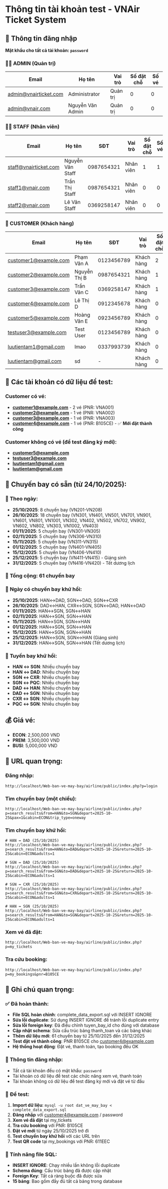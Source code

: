 # Thông tin tài khoản test - VNAir Ticket System

## 🔐 Thông tin đăng nhập

**Mật khẩu cho tất cả tài khoản: `password`**

### 👨‍💼 ADMIN (Quản trị)
| Email | Họ tên | Vai trò | Số đặt chỗ | Số vé |
|-------|--------|---------|------------|-------|
| admin@vnairticket.com | Administrator | Quản trị | 0 | 0 |
| admin@vnair.com | Nguyễn Văn Admin | Quản trị | 0 | 0 |

### 👨‍💻 STAFF (Nhân viên)
| Email | Họ tên | SĐT | Vai trò | Số đặt chỗ | Số vé |
|-------|--------|-----|---------|------------|-------|
| staff@vnairticket.com | Nguyễn Văn Staff | 0987654321 | Nhân viên | 1 | 1 |
| staff1@vnair.com | Trần Thị Staff | 0987654321 | Nhân viên | 0 | 0 |
| staff2@vnair.com | Lê Văn Staff | 0369258147 | Nhân viên | 0 | 0 |

### 👤 CUSTOMER (Khách hàng)
| Email | Họ tên | SĐT | Vai trò | Số đặt chỗ | Số vé |
|-------|--------|-----|---------|------------|-------|
| customer1@example.com | Phạm Văn A | 0123456789 | Khách hàng | 2 | 2 |
| customer2@example.com | Nguyễn Thị B | 0987654321 | Khách hàng | 1 | 1 |
| customer3@example.com | Trần Văn C | 0369258147 | Khách hàng | 1 | 1 |
| customer4@example.com | Lê Thị D | 0912345678 | Khách hàng | 0 | 0 |
| customer5@example.com | Hoàng Văn E | 0923456789 | Khách hàng | 0 | 0 |
| testuser3@example.com | Test User | 0123456789 | Khách hàng | 0 | 0 |
| luutientam1@gmail.com | lmao | 0337993739 | Khách hàng | 0 | 0 |
| luutientam@gmail.com | sd | - | Khách hàng | 0 | 0 |

## 🎯 Các tài khoản có dữ liệu để test:

### Customer có vé:
- **customer1@example.com** - 2 vé (PNR: VNA001)
- **customer2@example.com** - 1 vé (PNR: VNA002) 
- **customer3@example.com** - 1 vé (PNR: VNA003)
- **customer4@example.com** - 1 vé (PNR: B105CE) - ✅ **Mới đặt thành công**

### Customer không có vé (để test đăng ký mới):
- **customer5@example.com**
- **testuser3@example.com**
- **luutientam1@gmail.com**
- **luutientam@gmail.com**

## 🛫 Chuyến bay có sẵn (từ 24/10/2025):

### 📅 **Theo ngày:**
- **25/10/2025**: 8 chuyến bay (VN201-VN208)
- **26/10/2025**: 18 chuyến bay (VN301, VN401, VN501, VN701, VN901, VN601, VN801, VN1001, VN302, VN402, VN502, VN702, VN902, VN602, VN802, VN303, VN1002, VN403)
- **01/11/2025**: 5 chuyến bay (VN301-VN305)
- **02/11/2025**: 5 chuyến bay (VN306-VN310)
- **15/11/2025**: 5 chuyến bay (VN311-VN315)
- **01/12/2025**: 5 chuyến bay (VN401-VN405)
- **15/12/2025**: 5 chuyến bay (VN406-VN410)
- **25/12/2025**: 5 chuyến bay (VN411-VN415) - Giáng sinh
- **31/12/2025**: 5 chuyến bay (VN416-VN420) - Tết dương lịch

### 🎯 **Tổng cộng: 61 chuyến bay**

### 🔄 **Ngày có chuyến bay khứ hồi:**
- **25/10/2025**: HAN↔DAD, SGN↔DAD, SGN↔CXR
- **26/10/2025**: DAD↔HAN, CXR↔SGN, SGN↔DAD, HAN↔DAD
- **01/11/2025**: HAN↔SGN, SGN↔HAN
- **02/11/2025**: HAN↔SGN, SGN↔HAN  
- **15/11/2025**: HAN↔SGN, SGN↔HAN
- **01/12/2025**: HAN↔SGN, SGN↔HAN
- **15/12/2025**: HAN↔SGN, SGN↔HAN
- **25/12/2025**: HAN↔SGN, SGN↔HAN (Giáng sinh)
- **31/12/2025**: HAN↔SGN, SGN↔HAN (Tết dương lịch)

### 🛫 **Tuyến bay khứ hồi:**
- **HAN ↔ SGN**: Nhiều chuyến bay
- **HAN ↔ DAD**: Nhiều chuyến bay
- **SGN ↔ CXR**: Nhiều chuyến bay  
- **SGN ↔ PQC**: Nhiều chuyến bay
- **DAD ↔ HAN**: Nhiều chuyến bay
- **DAD ↔ SGN**: Nhiều chuyến bay
- **CXR ↔ SGN**: Nhiều chuyến bay
- **PQC ↔ SGN**: Nhiều chuyến bay

## 💰 Giá vé:
- **ECON**: 2,500,000 VND
- **PREM**: 3,500,000 VND
- **BUSI**: 5,000,000 VND

## 🔗 URL quan trọng:

### Đăng nhập:
```
http://localhost/Web-ban-ve-may-bay/airline/public/index.php?p=login
```

### Tìm chuyến bay (một chiều):
```
http://localhost/Web-ban-ve-may-bay/airline/public/index.php?p=search_results&from=HAN&to=SGN&depart=2025-10-25&pax=1&cabin=ECON&trip_type=oneway
```

### Tìm chuyến bay khứ hồi:
```
# HAN ↔ DAD (25/10/2025)
http://localhost/Web-ban-ve-may-bay/airline/public/index.php?p=search_results&from=HAN&to=DAD&depart=2025-10-25&return=2025-10-25&cabin=ECON&adults=1

# SGN ↔ DAD (25/10/2025)  
http://localhost/Web-ban-ve-may-bay/airline/public/index.php?p=search_results&from=SGN&to=DAD&depart=2025-10-25&return=2025-10-25&cabin=ECON&adults=1

# SGN ↔ CXR (25/10/2025)
http://localhost/Web-ban-ve-may-bay/airline/public/index.php?p=search_results&from=SGN&to=CXR&depart=2025-10-25&return=2025-10-25&cabin=ECON&adults=1

# HAN ↔ SGN (25/10/2025)
http://localhost/Web-ban-ve-may-bay/airline/public/index.php?p=search_results&from=HAN&to=SGN&depart=2025-10-25&return=2025-10-25&cabin=ECON&adults=1
```

### Xem vé đã đặt:
```
http://localhost/Web-ban-ve-may-bay/airline/public/index.php?p=my_tickets
```

### Tra cứu booking:
```
http://localhost/Web-ban-ve-may-bay/airline/public/index.php?p=my_bookings&pnr=B105CE
```

## 📝 Ghi chú quan trọng:

### ✅ **Đã hoàn thành:**
- **File SQL hoàn chỉnh**: complete_data_export.sql với INSERT IGNORE
- **Sửa lỗi duplicate**: Sử dụng INSERT IGNORE để tránh lỗi duplicate entry
- **Sửa lỗi foreign key**: Đã điều chỉnh tuyen_bay_id cho đúng với database
- **Cập nhật schema**: Sửa cấu trúc bảng thanh_toan và các bảng khác
- **Thêm dữ liệu mới**: 61 chuyến bay từ 25/10/2025 đến 31/12/2025
- **Test đặt vé thành công**: PNR B105CE cho customer4@example.com
- **Hệ thống hoạt động**: Đặt vé, thanh toán, tạo booking đều OK

### 🔐 **Thông tin đăng nhập:**
- Tất cả tài khoản đều có mật khẩu: `password`
- Tài khoản có dữ liệu để test các chức năng xem vé, thanh toán
- Tài khoản không có dữ liệu để test đăng ký mới và đặt vé từ đầu

### 🎯 **Để test:**
1. **Import dữ liệu**: `mysql -u root dat_ve_may_bay < complete_data_export.sql`
2. **Đăng nhập** với customer4@example.com / password
3. **Xem vé đã đặt** tại my_tickets
4. **Tra cứu booking** với PNR: B105CE
5. **Đặt vé mới** từ ngày 25/10/2025 trở đi
6. **Test chuyến bay khứ hồi** với các URL trên
7. **Test QR code** tại my_bookings với PNR: 611EEC

### 🔧 **Tính năng file SQL:**
- **INSERT IGNORE**: Chạy nhiều lần không lỗi duplicate
- **Schema đúng**: Cấu trúc bảng đã được cập nhật
- **Foreign Key**: Tất cả ràng buộc đã được sửa
- **15 bảng**: Bao gồm đầy đủ tất cả bảng trong database
